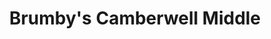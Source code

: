 ---
title: "Brumby's Camberwell Middle"
url: /camberwell/brumbys-camberwell-middle/
shop: bakery
---